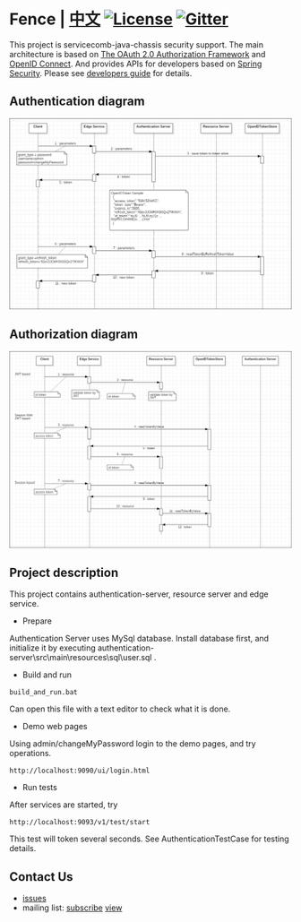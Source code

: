 # Fence | [中文](README_ZH.md) [![License](https://img.shields.io/badge/license-Apache%202-4EB1BA.svg)](https://www.apache.org/licenses/LICENSE-2.0.html) [![Gitter](https://img.shields.io/badge/ServiceComb-Gitter-ff69b4.svg)](https://gitter.im/ServiceCombUsers/Lobby)

This project is servicecomb-java-chassis security support. The main architecture is based on [The OAuth 2.0 Authorization Framework](https://tools.ietf.org/html/rfc6749) and [OpenID Connect](https://openid.net/connect/). And provides APIs for developers based on [Spring Security](https://spring.io/projects/spring-security). Please see [developers guide](docs/zh_CN/developersGuide.md) for details.

## Authentication diagram

![](docs/authentication.png)


## Authorization diagram

![](docs/authorization.png)

## Project description

This project contains authentication-server, resource server and edge service. 

* Prepare

Authentication Server uses MySql database. Install database first, and initialize it by executing authentication-server\src\main\resources\sql\user.sql .

* Build and run

```
build_and_run.bat
```

Can open this file with a text editor to check what it is done.

* Demo web pages

Using admin/changeMyPassword login to the demo pages, and try operations. 
```
http://localhost:9090/ui/login.html
```

* Run tests

After services are started, try
```
http://localhost:9093/v1/test/start
```

This test will token several seconds. See AuthenticationTestCase for testing details.

## Contact Us
* [issues](https://issues.apache.org/jira/browse/SCB)
* mailing list: [subscribe](mailto:dev-subscribe@servicecomb.apache.org) [view](https://lists.apache.org/list.html?dev@servicecomb.apache.org)
